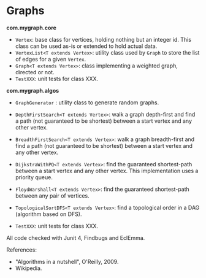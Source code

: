 # Graphs

<b>com.mygraph.core</b>
- <code>Vertex</code>: base class for vertices, holding nothing but an integer id. This class can be used as-is or extended to hold actual data.
- <code>VertexList\<T extends Vertex\></code>: utility class used by <code>Graph</code> to store the list of edges for a given <code>Vertex</code>.
- <code>Graph\<T extends Vertex\></code>: class implementing a weighted graph, directed or not.
- <code>TestXXX</code>: unit tests for class XXX.

<b>com.mygraph.algos</b>
- <code>GraphGenerator</code> : utility class to generate random graphs.
- <code>DepthFirstSearch\<T extends Vertex></code>: walk a graph depth-first and find a path (not guaranteed to be shortest) between a start vertex and any other vertex.
- <code>BreadthFirstSearch\<T extends Vertex></code>: walk a graph breadth-first and find a path (not guaranteed to be shortest) between a start vertex and any other vertex.
- <code>DijkstraWithPQ\<T extends Vertex></code>: find the guaranteed shortest-path between a start vertex and any other vertex. This implementation uses a priority queue.
- <code>FloydWarshall\<T extends Vertex></code>: find the guaranteed shortest-path between any pair of vertices.
- <code>TopologicalSortDFS\<T extends Vertex></code>: find a topological order in a DAG (algorithm based on DFS).

- <code>TestXXX</code>: unit tests for class XXX.

All code checked with Junit 4, Findbugs and EclEmma.

References: 
- "Algorithms in a nutshell", O'Reilly, 2009.
- Wikipedia.

